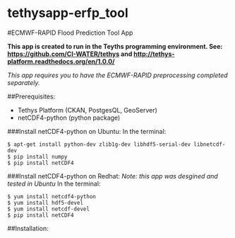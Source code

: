 tethysapp-erfp_tool
===================

#ECMWF-RAPID Flood Prediction Tool App

**This app is created to run in the Teyths programming environment.
See: https://github.com/CI-WATER/tethys and http://tethys-platform.readthedocs.org/en/1.0.0/**

*This app requires you to have the ECMWF-RAPID preprocessing completed 
separately.*

##Prerequisites:
- Tethys Platform (CKAN, PostgesQL, GeoServer)
- netCDF4-python (python package)

###Install netCDF4-python on Ubuntu:
In the terminal:
```
$ apt-get install python-dev zlib1g-dev libhdf5-serial-dev libnetcdf-dev 
$ pip install numpy
$ pip install netCDF4
```
###Install netCDF4-python on Redhat:
*Note: this app was desgined and tested in Ubuntu*
In the terminal:
```
$ yum install netcdf4-python
$ yum install hdf5-devel
$ yum install netcdf-devel
$ pip install netCDF4
```
##Installation:
